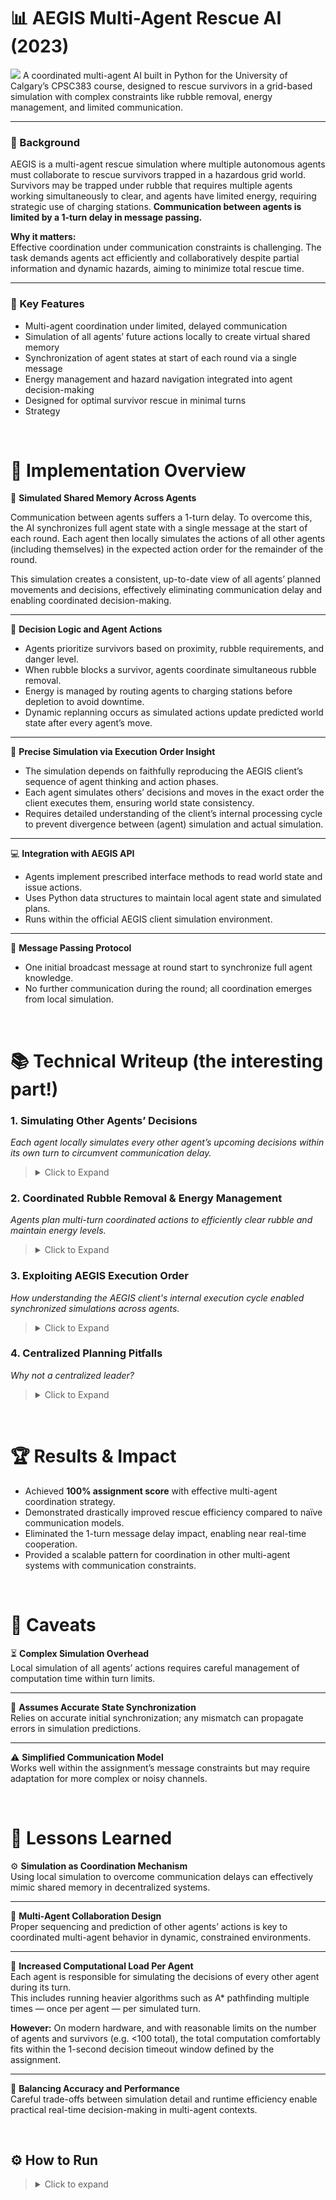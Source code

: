 # 📊 AEGIS Multi-Agent Rescue AI (2023)
![](writeup-assets/AEGIS_Simulation.gif)
A coordinated multi-agent AI built in Python for the University of Calgary’s CPSC383 course, designed to rescue survivors in a grid-based simulation with complex constraints like rubble removal, energy management, and limited communication.

---

### 🔧 Background
AEGIS is a multi-agent rescue simulation where multiple autonomous agents must collaborate to rescue survivors trapped in a hazardous grid world. Survivors may be trapped under rubble that requires multiple agents working simultaneously to clear, and agents have limited energy, requiring strategic use of charging stations. **Communication between agents is limited by a 1-turn delay in message passing.**

**Why it matters:**  
Effective coordination under communication constraints is challenging. The task demands agents act efficiently and collaboratively despite partial information and dynamic hazards, aiming to minimize total rescue time. 

---

### 🎯 Key Features  
- Multi-agent coordination under limited, delayed communication  
- Simulation of all agents’ future actions locally to create virtual shared memory  
- Synchronization of agent states at start of each round via a single message  
- Energy management and hazard navigation integrated into agent decision-making  
- Designed for optimal survivor rescue in minimal turns
- Strategy 

&nbsp;
# 🧠 Implementation Overview
🤖 **Simulated Shared Memory Across Agents**

Communication between agents suffers a 1-turn delay. To overcome this, the AI synchronizes full agent state with a single message at the start of each round. Each agent then locally simulates the actions of all other agents (including themselves) in the expected action order for the remainder of the round.

This simulation creates a consistent, up-to-date view of all agents’ planned movements and decisions, effectively eliminating communication delay and enabling coordinated decision-making.

---

🎯 **Decision Logic and Agent Actions**
- Agents prioritize survivors based on proximity, rubble requirements, and danger level.  
- When rubble blocks a survivor, agents coordinate simultaneous rubble removal.  
- Energy is managed by routing agents to charging stations before depletion to avoid downtime.  
- Dynamic replanning occurs as simulated actions update predicted world state after every agent’s move.

---

📅 **Precise Simulation via Execution Order Insight**  
- The simulation depends on faithfully reproducing the AEGIS client’s sequence of agent thinking and action phases.  
- Each agent simulates others’ decisions and moves in the exact order the client executes them, ensuring world state consistency.  
- Requires detailed understanding of the client’s internal processing cycle to prevent divergence between (agent) simulation and actual simulation.

---

💻 **Integration with AEGIS API**
- Agents implement prescribed interface methods to read world state and issue actions.  
- Uses Python data structures to maintain local agent state and simulated plans.  
- Runs within the official AEGIS client simulation environment.

---

📌 **Message Passing Protocol**
- One initial broadcast message at round start to synchronize full agent knowledge.  
- No further communication during the round; all coordination emerges from local simulation.

&nbsp;
# 📚 Technical Writeup (the interesting part!)

### 1. Simulating Other Agents’ Decisions

*Each agent locally simulates every other agent’s upcoming decisions within its own turn to circumvent communication delay.*  
> <details>
> <summary>Click to Expand</summary>
>
> At the start of each round, agents send a single synchronization message containing all known states.
>
> Each agent, on its turn, executes the following loop:
>
> - For each agent ID (including self), simulate the agent’s next action based on the synchronized shared state and updated predictions from prior simulations in the turn.
> - Update internal world model with the predicted outcome of that agent’s action.
> - Use these updated predictions to inform its own next action choice.
>
> This results in every agent having a virtually consistent and up-to-date understanding of all other agents’ planned moves, despite communication lag.
>
> This simulation-driven coordination enables precise timing for multi-agent rubble removal and energy sharing.
>
> ![](writeup-assets/AgentSimulationDiagram.png)
> </details>

### 2. Coordinated Rubble Removal & Energy Management

*Agents plan multi-turn coordinated actions to efficiently clear rubble and maintain energy levels.*  
> <details>
> <summary>Click to Expand</summary>
>
> - Agents identify rubble locations blocking survivors.
> - Simulation ensures the required number of agents arrive simultaneously to clear rubble, avoiding wasted turns.
> - Agents monitor energy reserves, preemptively routing to charging stations.
> - Simulation updates allow agents to replan if predicted energy usage or movement conflicts arise.
>
> This results in swift, uninterrupted rescue operations with minimal idle time.
> </details>

### 3. Exploiting AEGIS Execution Order  
*How understanding the AEGIS client's internal execution cycle enabled synchronized simulations across agents.*

> <details>
> <summary>Click to Expand</summary>
>
> In order for our agents to simulate all other agents accurately — without runtime communication — we needed to ensure their internal predictions matched what actually happened in the simulation.
>
> This required deep understanding of the AEGIS simulation loop:
> - Each agent goes through a **thinking phase**, where they observe the world and generate actions.
> - Messages sent during that phase are **delivered one turn later**.
> - Agents **act in a consistent, deterministic order** defined by the client.
>
> **Our Strategy**:
> - Synchronize all agents with a single broadcast message at the start of the simulation.
> - On each subsequent turn, every agent independently simulates all agents' thought processes and actions — in the same order the client will execute them.
> - Since the world changes *between* each agent’s action, our simulations accounted for cascading effects (e.g., rubble being removed before another agent reaches it).
>
> This alignment between simulation and execution was only possible because we reverse-engineered the client's update sequence.
> - Without full knowledge of this, agent plans would rapidly desynchronize.
>
> This subtle implementation detail was key to achieving real-time coordination without the delays or complexity of message-based planning.
> </details>

### 4. Centralized Planning Pitfalls
*Why not a centralized leader?*
> <details>
> <summary>Click to Expand</summary>
>
> One possible approach would have been to assign one agent to plan all agents’ actions, then distribute them via messages.
> However, due to the 1-turn delay in message passing, this would result in every agent acting on outdated information.
> 
> Furthermore, in the event that information sharing between agents is required (information regarding previously-buried rubble), the delay would be even greater - one turn to reach the leader, and another for the leader's updated orders to reach all other agents.
> For example, even if the leader perfectly planned actions for all agents in turn `t`, they would only receive their instructions in turn `t+1` — at which point the world state has already changed.
> 
> This decentralized strategy avoids this delay by giving every agent the responsibility to make their own decisions at the start of each round.
> </details>

&nbsp;
# 🏆 Results & Impact

- Achieved **100% assignment score** with effective multi-agent coordination strategy.  
- Demonstrated drastically improved rescue efficiency compared to naïve communication models.  
- Eliminated the 1-turn message delay impact, enabling near real-time cooperation.  
- Provided a scalable pattern for coordination in other multi-agent systems with communication constraints.

&nbsp;
# 🧹 Caveats
⏳ **Complex Simulation Overhead**  
Local simulation of all agents’ actions requires careful management of computation time within turn limits.

---

🔄 **Assumes Accurate State Synchronization**  
Relies on accurate initial synchronization; any mismatch can propagate errors in simulation predictions.

---

⚠️ **Simplified Communication Model**  
Works well within the assignment’s message constraints but may require adaptation for more complex or noisy channels.

&nbsp;
# 🧠 Lessons Learned
⚙️ **Simulation as Coordination Mechanism**  
Using local simulation to overcome communication delays can effectively mimic shared memory in decentralized systems.

---

🤝 **Multi-Agent Collaboration Design**  
Proper sequencing and prediction of other agents’ actions is key to coordinated multi-agent behavior in dynamic, constrained environments.

---

🧮 **Increased Computational Load Per Agent**  
Each agent is responsible for simulating the decisions of every other agent during its turn.  
This includes running heavier algorithms such as A* pathfinding multiple times — once per agent — per simulated turn.

**However:** On modern hardware, and with reasonable limits on the number of agents and survivors (e.g. <100 total), the total computation comfortably fits within the 1-second decision timeout window defined by the assignment.

---

🧩 **Balancing Accuracy and Performance**  
Careful trade-offs between simulation detail and runtime efficiency enable practical real-time decision-making in multi-agent contexts.

&nbsp;
## ⚙️ How to Run
> <details>
> <summary>Click to expand</summary>
>
> This repo contains only the agent code. To run it, you must install the [AEGIS simulator](https://cpsc-383.github.io/aegis/) locally.
> 
> 1. Follow the installation guide on the [AEGIS website](https://cpsc-383.github.io/aegis/mas/getting-started/installation/)
> 2. Place this repo’s `exampleagent.py` file in the appropriate agents directory  
> *Although the file is named exampleagent.py, it is the exact agent code as described in this writeup. It is named to reduce the steps needed to run, as the AEGIS client references exampleagent.py by default*
> 3. Run the AEGIS simulation via the official client with a test world
> </details>
